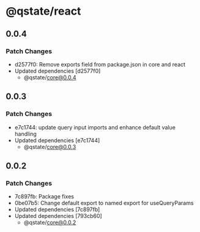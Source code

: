 # @qstate/react

## 0.0.4

### Patch Changes

- d2577f0: Remove exports field from package.json in core and react
- Updated dependencies [d2577f0]
  - @qstate/core@0.0.4

## 0.0.3

### Patch Changes

- e7c1744: update query input imports and enhance default value handling
- Updated dependencies [e7c1744]
  - @qstate/core@0.0.3

## 0.0.2

### Patch Changes

- 7c897fb: Package fixes
- 0be07b5: Change default export to named export for useQueryParams
- Updated dependencies [7c897fb]
- Updated dependencies [793cb60]
  - @qstate/core@0.0.2
